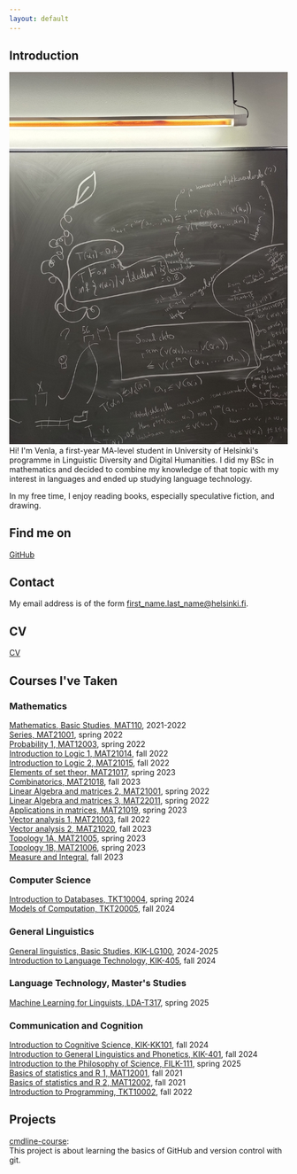 ```yaml
---
layout: default
---
```


## Introduction

![alt text](https://github.com/venlep/venlep.github.io/blob/master/IMG20231127162354.jpg?raw=true)
Hi! I'm Venla, a first-year MA-level student in University of Helsinki's programme in Linguistic Diversity and Digital Humanities. I did my BSc in mathematics and decided to combine my knowledge of that topic with my interest in languages and ended up studying language technology.

In my free time, I enjoy reading books, especially speculative fiction, and drawing. 

## Find me on

[GitHub](https://github.com/venlep)

## Contact

My email address is of the form first_name.last_name@helsinki.fi. 

## CV

[CV](https://github.com/venlep/venlep.github.io/blob/master/assets/documents/CV_Overleaf2025.pdf)

## Courses I've Taken

### Mathematics
[Mathematics, Basic Studies, MAT110](https://studies.helsinki.fi/degree-structure/study-module/hy-SM-117412902-2020-08-01?cpId=hy-lv-72), 2021-2022  
[Series, MAT21001](https://studies.helsinki.fi/courses/course-unit/hy-CU-117375793-2021-08-01), spring 2022  
[Probability 1, MAT12003](https://studies.helsinki.fi/courses/course-unit/otm-a1fcf10a-70b2-4a5f-bd58-6c8ad239b3ea), spring 2022  
[Introduction to Logic 1, MAT21014](https://studies.helsinki.fi/courses/course-unit/hy-CU-117377242-2021-08-01), fall 2022  
[Introduction to Logic 2, MAT21015](https://studies.helsinki.fi/kurssit/opintojakso/hy-CU-117377405-2021-08-01), fall 2022  
[Elements of set theor, MAT21017](https://studies.helsinki.fi/courses/course-unit/hy-CU-117377557-2021-08-01), spring 2023  
[Combinatorics, MAT21018](https://studies.helsinki.fi/courses/course-unit/hy-CU-117377764-2021-08-01), fall 2023  
[Linear Algebra and matrices 2, MAT21001](https://studies.helsinki.fi/kurssit/opintojakso/hy-CU-117375754-2021-08-01), spring 2022  
[Linear Algebra and matrices 3, MAT22011](https://studies.helsinki.fi/kurssit/opintojakso/hy-CU-117379927-2021-08-01), spring 2022  
[Applications in matrices, MAT21019](https://studies.helsinki.fi/courses/course-unit/hy-CU-117377795-2021-08-01), spring 2023  
[Vector analysis 1, MAT21003](https://studies.helsinki.fi/courses/course-unit/hy-CU-117375829-2021-08-01), fall 2022  
[Vector analysis 2, MAT21020](https://studies.helsinki.fi/kurssit/opintojakso/hy-CU-117377854-2021-08-01), fall 2023  
[Topology 1A, MAT21005](https://studies.helsinki.fi/kurssit/opintojakso/hy-CU-117376344-2021-08-01), spring 2023  
[Topology 1B, MAT21006](https://studies.helsinki.fi/courses/course-unit/hy-CU-117376400-2021-08-01), spring 2023  
[Measure and Integral](https://studies.helsinki.fi/courses/course-unit/hy-CU-117376548-2021-08-01), fall 2023  

### Computer Science
[Introduction to Databases, TKT10004](https://studies.helsinki.fi/courses/course-unit/otm-36dc8b2a-0cd3-4d8c-92e8-1373aa4b2881), spring 2024  
[Models of Computation, TKT20005](https://studies.helsinki.fi/courses/course-unit/otm-0848a49e-7568-4b44-b56a-2ee01c256a8b), fall 2024  

### General Linguistics
[General linguistics, Basic Studies, KIK-LG100](https://studies.helsinki.fi/degree-structure/study-module/otm-692813f2-04e0-4494-9057-b610ff52f34f), 2024-2025  
[Introduction to Language Technology, KIK-405](https://studies.helsinki.fi/courses/course-unit/otm-96b452f8-1f60-4696-8f0e-50559973b315), fall 2024  

### Language Technology, Master's Studies
[Machine Learning for Linguists, LDA-T317](https://studies.helsinki.fi/courses/course-unit/otm-ca0cd6b1-c679-4682-933b-3a0289c6498b), spring 2025  

### Communication and Cognition
[Introduction to Cognitive Science, KIK-KK101](https://studies.helsinki.fi/courses/course-unit/hy-CU-119032142-2021-08-01?cpId=hy-lv-73), fall 2024  
[Introduction to General Linguistics and Phonetics, KIK-401](https://studies.helsinki.fi/courses/course-unit/hy-CU-118591680-2021-08-01?cpId=hy-lv-73), fall 2024  
[Introduction to the Philosophy of Science, FILK-111](https://studies.helsinki.fi/courses/course-unit/otm-7f58f170-8ac6-43f3-b4f2-92ef2d5c5d17/FILK-111?cpId=hy-lv-76), spring 2025  
[Basics of statistics and R 1, MAT12001](https://studies.helsinki.fi/courses/course-unit/otm-9691c5ad-1b68-4979-a03e-4c454a5f00e0?cpId=hy-lv-76), fall 2021  
[Basics of statistics and R 2, MAT12002](https://studies.helsinki.fi/courses/course-unit/otm-ff4a5151-c893-4c2d-8d73-2c93a0817d38?cpId=hy-lv-76), fall 2021  
[Introduction to Programming, TKT10002](https://studies.helsinki.fi/courses/course-unit/otm-5b481a9e-2ca4-4131-baab-58eb384bed41?cpId=hy-lv-76), fall 2022  

## Projects
[cmdline-course](https://github.com/venlep/cmdline-course):  
This project is about learning the basics of GitHub and version control with git.
